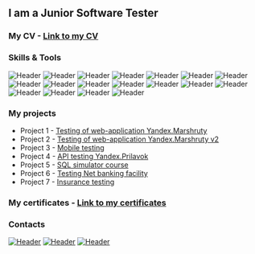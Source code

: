 ## I am a Junior Software Tester  
### My CV - [Link to my CV]()  
### Skills & Tools  

![Header](https://img.shields.io/badge/DevTools-090909?style=for-the-badge&logo=googlechrome&logoColor=2674f2)
![Header](https://img.shields.io/badge/CharlesProxy-090909?style=for-the-badge&logo=charlesproxy&logoColor=8cc4d7)
![Header](https://img.shields.io/badge/AndroidStudio-090909?style=for-the-badge&logo=androidstudio&logoColor=3ad07d)
![Header](https://img.shields.io/badge/git-black?logo=git&logoColor=white&style=for-the-badge)
![Header](https://img.shields.io/badge/Github-090909?style=for-the-badge&logo=github&logoColor=8cc4d7)
![Header](https://img.shields.io/badge/SQL-090909?style=for-the-badge&logo=mysql&logoColor=00618a)
![Header](https://img.shields.io/badge/Postman-090909?style=for-the-badge&logo=postman&logoColor=f76935)
![Header](https://img.shields.io/badge/Swagger-090909?style=for-the-badge&logo=swagger&logoColor=7ede2b)
![Header](https://img.shields.io/badge/apidoc-black?logo=apidoc&logoColor=white&style=for-the-badge)
![Header](https://img.shields.io/badge/REST%20API-black?logo=REST%20API&logoColor=white&style=for-the-badge)
![Header](https://img.shields.io/badge/SOAP%20API-black?logo=SOAP%20API&logoColor=white&style=for-the-badge)
![Header](https://img.shields.io/badge/Figma-090909?style=for-the-badge&logo=figma&logoColor=7d5fa6)
![Header](https://img.shields.io/badge/draw.io-black?logo=draw.io&logoColor=white&style=for-the-badge)
![Header](https://img.shields.io/badge/miro-black?logo=miro&logoColor=white&style=for-the-badge)
![Header](https://img.shields.io/badge/Youtrack-black?logo=Youtrack&logoColor=white&style=for-the-badge)
![Header](https://img.shields.io/badge/JSON-black?logo=JSON&logoColor=white&style=for-the-badge)
![Header](https://img.shields.io/badge/xml-black?logo=xml&logoColor=white&style=for-the-badge)
![Header](https://img.shields.io/badge/java-black?logo=java&logoColor=white&style=for-the-badge)  

### My projects  
- Project 1 - [Testing of web-application Yandex.Marshruty](https://github.com/anastasiiaglebkina/Project-1-Yandex.Marshruty)  
- Project 2 - [Testing of web-application Yandex.Marshruty v2](https://github.com/anastasiiaglebkina/Project-2-Yandex.Marshruty-v2)  
- Project 3 - [Mobile testing](https://github.com/anastasiiaglebkina/Project-3-Mobile-testing)  
- Project 4 - [API testing Yandex.Prilavok](https://github.com/anastasiiaglebkina/Project-4-API-testing-Yandex.Prilavok)  
- Project 5 - [SQL simulator course](https://github.com/anastasiiaglebkina/SQL-simulator)  
- Project 6 - [Testing Net banking facility](https://github.com/anastasiiaglebkina/Project-6-Net-banking-facility)  
- Project 7 - [Insurance testing](https://github.com/anastasiiaglebkina/Project-7-Insurance-testing)  
### My certificates - [Link to my certificates](https://github.com/anastasiiaglebkina/Certificates)  

### Contacts
[![Header](https://img.shields.io/badge/Linkedin-090909?style=for-the-badge&logo=linkedin&logoColor=0073b1)](https://www.linkedin.com/in/aglebkina/)
[![Header](https://img.shields.io/badge/Telegram-090909?style=for-the-badge&logo=telegram&logoColor=31a5db)](https://t.me/)
[![Header](https://img.shields.io/badge/email-black?logo=gmail&logoColor=white&style=for-the-badge)]()

